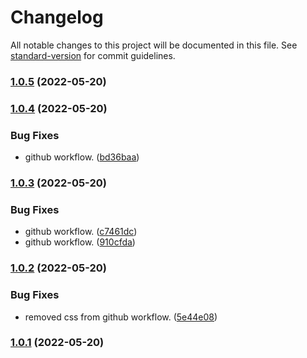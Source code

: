 # Changelog

All notable changes to this project will be documented in this file. See [standard-version](https://github.com/conventional-changelog/standard-version) for commit guidelines.

### [1.0.5](https://github.com/shakedlokits/obsidian-bellboy/compare/1.0.4...1.0.5) (2022-05-20)

### [1.0.4](https://github.com/shakedlokits/obsidian-bellboy/compare/1.0.3...1.0.4) (2022-05-20)


### Bug Fixes

* github workflow. ([bd36baa](https://github.com/shakedlokits/obsidian-bellboy/commit/bd36baacd07062b077940b5fc1b46e3daecce2d5))

### [1.0.3](https://github.com/shakedlokits/obsidian-bellboy/compare/1.0.2...1.0.3) (2022-05-20)


### Bug Fixes

* github workflow. ([c7461dc](https://github.com/shakedlokits/obsidian-bellboy/commit/c7461dc041f0563df0fd9707e85588732ac32e10))
* github workflow. ([910cfda](https://github.com/shakedlokits/obsidian-bellboy/commit/910cfda48439550ce2d13c34c9f0ef6e55aa43cb))

### [1.0.2](https://github.com/shakedlokits/obsidian-bellboy/compare/1.0.1...1.0.2) (2022-05-20)


### Bug Fixes

* removed css from github workflow. ([5e44e08](https://github.com/shakedlokits/obsidian-bellboy/commit/5e44e08496ee32ca2abf8fb30f6125a57343f886))

### [1.0.1](https://github.com/shakedlokits/obsidian-bellboy/compare/1.0.0...1.0.1) (2022-05-20)
